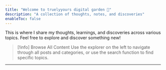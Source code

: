 ```yaml
---
title: "Welcome to truelyyours digital garden 🌱"
description: "A collection of thoughts, notes, and discoveries"
enableToc: false
---
```


This is where I share my thoughts, learnings, and discoveries across various topics. Feel free to explore and discover something new!

> [!info] Browse All Content
> Use the explorer on the left to navigate through all posts and categories, or use the search function to find specific topics.

---
